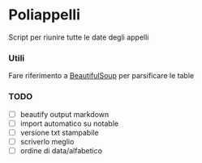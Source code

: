 # Poliappelli

Script per riunire tutte le date degli appelli

### Utili

Fare riferimento a [BeautifulSoup](https://www.crummy.com/software/BeautifulSoup/bs4/doc/) per parsificare le table

### TODO

-   [ ] beautify output markdown
-   [ ] import automatico su notable
-   [ ] versione txt stampabile
-   [ ] scriverlo meglio
-   [ ] ordine di data/alfabetico
